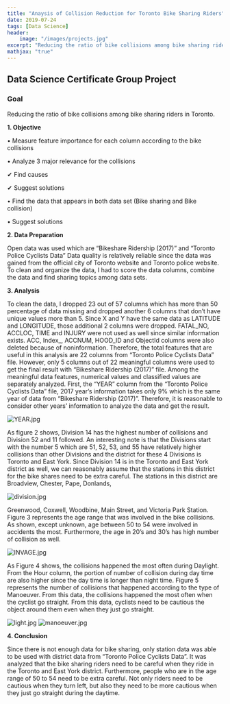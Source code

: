 ```yaml
---
title: "Anaysis of Collision Reduction for Toronto Bike Sharing Riders"
date: 2019-07-24
tags: [Data Science]
header:
    image: "/images/projects.jpg"
excerpt: "Reducing the ratio of bike collisions among bike sharing riders in Toronto"
mathjax: "true"
---
```

## Data Science Certificate Group Project
### Goal
Reducing the ratio of bike collisions among bike sharing riders in Toronto.

**1. Objective**

&bull; Measure feature importance for each column according to the bike collisions

&bull; Analyze 3 major relevance for the collisions

&#10004; Find causes

&#10004; Suggest solutions

&bull; Find the data that appears in both data set (Bike sharing and Bike collision)

&bull; Suggest solutions

**2. Data Preparation**

Open data was used which are “Bikeshare Ridership (2017)” and “Toronto Police Cyclists Data”
Data quality is relatively reliable since the data was gained from the official city of Toronto website and Toronto police website.
To clean and organize the data, I had to score the data columns, combine the data and find sharing topics among data sets.

**3. Analysis**

To clean the data, I dropped 23 out of 57 columns which has more than 50 percentage of data missing and dropped another 6 columns that don’t have unique values more than 5. Since X and Y have the same data as LATITUDE and LONGITUDE, those additional 2 columns were dropped. FATAL_NO, ACCLOC, TIME and INJURY were not used as well since similar information exists. ACC, Index_, ACCNUM, HOOD_ID and ObjectId columns were also deleted because of noninformation. Therefore, the total features that are useful in this analysis are 22 columns from “Toronto Police Cyclists Data” file. However, only 5 columns out of 22 meaningful columns were used to get the final result with “Bikeshare Ridership (2017)” file.
Among the meaningful data features, numerical values and classified values are separately analyzed. First, the “YEAR” column from the “Toronto Police Cyclists Data” file, 2017 year’s information takes only 9% which is the same year of data from “Bikeshare Ridership (2017)”. Therefore, it is reasonable to consider other years’ information to analyze the data and get the result.

<img src="{{ site.url }}{{ site.baseurl }}/images/YEAR.jpg" alt="YEAR.jpg">

As figure 2 shows, Division 14 has the highest number of collisions and Division 52 and 11 followed.
An interesting note is that the Divisions start with the number 5 which are 51, 52, 53, and 55 have relatively higher collisions than other Divisions and the district for these 4 Divisions is Toronto and East York.
Since Division 14 is in the Toronto and East York district as well, we can reasonably assume that the stations in this district for the bike shares need to be extra careful. The stations in this district are Broadview, Chester, Pape, Donlands, 

<img src="{{ site.url }}{{ site.baseurl }}/images/division.jpg" alt="division.jpg">

Greenwood, Coxwell, Woodbine, Main Street, and Victoria Park Station.
Figure 3 represents the age range that was involved in the bike collisions. As shown, except unknown, age between 50 to 54 were involved in accidents the most. Furthermore, the age in 20’s and 30’s has high number of collision as well. 


<img src="{{ site.url }}{{ site.baseurl }}/images/INVAGE.jpg" alt="INVAGE.jpg">

As Figure 4 shows, the collisions happened the most often during Daylight. From the Hour column, the portion of number of collision during day time are also higher since the day time is longer than night time.
Figure 5 represents the number of collisions that happened according to the type of Manoeuver. From this data, the collisions happened the most often when the cyclist go straight. From this data, cyclists need to be cautious the object around them even when they just go straight.

<img src="{{ site.url }}{{ site.baseurl }}/images/light.jpg" alt="light.jpg">
<img src="{{ site.url }}{{ site.baseurl }}/images/manoeuver.jpg" alt="manoeuver.jpg">

**4. Conclusion**

Since there is not enough data for bike sharing, only station data was able to be used with district data from “Toronto Police Cyclists Data”. It was analyzed that the bike sharing riders need to be careful when they ride in the Toronto and East York district. Furthermore, people who are in the age range of 50 to 54 need to be extra careful. Not only riders need to be cautious when they turn left, but also they need to be more cautious when they just go straight during the daytime.


